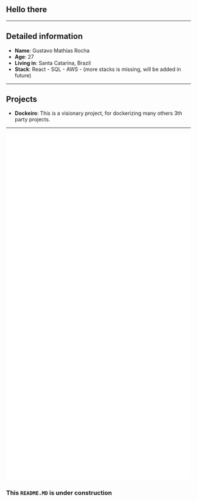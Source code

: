 ## Hello there
___

## Detailed information

* **Name**: Gustavo Mathias Rocha
* **Age**: 27
* **Living in**: Santa Catarina, Brazil
* **Stack**: React - SQL - AWS - (more stacks is missing, will be added in future)

___

## Projects

* **Dockeiro**: This is a visionary project, for dockerizing many others 3th party projects.
___

<!-- If you're using "master" as default branch -->
![Metrics](https://github.com/gustavo8000br/gustavo8000br/blob/main/github-metrics.svg)

### This ``README.MD`` is under construction
